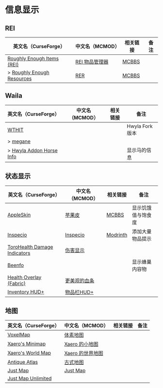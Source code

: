 # 信息显示

## REI

| 英文名（CurseForge）                                                                                | 中文名（MCMOD）                                        | 相关链接                                               | 备注 |
| --------------------------------------------------------------------------------------------------- | ------------------------------------------------------ | ------------------------------------------------------ | ---- |
| [Roughly Enough Items (REI)](https://www.curseforge.com/minecraft/mc-mods/roughly-enough-items)     | [REI 物品管理器](https://www.mcmod.cn/class/1674.html) | [MCBBS](https://www.mcbbs.net/thread-1112931-1-1.html) |      |
| > [Roughly Enough Resources](https://www.curseforge.com/minecraft/mc-mods/roughly-enough-resources) | [RER](https://www.mcmod.cn/class/2539.html)            | [MCBBS](https://www.mcbbs.net/thread-1046041-1-1.html) |      |

## Waila

| 英文名（CurseForge）                                                                            | 中文名（MCMOD） | 相关链接 | 备注            |
| ----------------------------------------------------------------------------------------------- | --------------- | -------- | --------------- |
| [WTHIT](https://www.curseforge.com/minecraft/mc-mods/wthit)                                     |                 |          | Hwyla Fork 版本 |
| > [megane](https://www.curseforge.com/minecraft/mc-mods/megane)                                 |                 |          |                 |
| > [Hwyla Addon Horse Info](https://www.curseforge.com/minecraft/mc-mods/hwyla-addon-horse-info) |                 |          | 显示马的信息    |

## 状态显示

| 英文名（CurseForge）                                                                                      | 中文名（MCMOD）                                      | 相关链接                                              | 备注               |
| --------------------------------------------------------------------------------------------------------- | ---------------------------------------------------- | ----------------------------------------------------- | ------------------ |
| [AppleSkin](https://www.curseforge.com/minecraft/mc-mods/appleskin)                                       | [苹果皮](https://www.mcmod.cn/class/744.html)        | [MCBBS](https://www.mcbbs.net/thread-808144-1-1.html) | 显示饥饿值与饱食度 |
| [Inspecio](https://www.curseforge.com/minecraft/mc-mods/inspecio)                                         | [Inspecio](https://www.mcmod.cn/class/4279.html)     | [Modrinth](https://www.modrinth.com/mod/inspecio)     | 添加大量物品提示   |
| [ToroHealth Damage Indicators](https://www.curseforge.com/minecraft/mc-mods/torohealth-damage-indicators) | [伤害显示](https://www.mcmod.cn/class/1015.html)     |                                                       |                    |
| [Beenfo](https://www.curseforge.com/minecraft/mc-mods/beenfo)                                             |                                                      |                                                       | 显示蜂巢内容物     |
| [Health Overlay (Fabric)](https://www.curseforge.com/minecraft/mc-mods/health-overlay-fabric)             | [更美观的血条](https://www.mcmod.cn/class/1871.html) |                                                       |                    |
| [Inventory HUD+](https://www.curseforge.com/minecraft/mc-mods/inventory-hud-forge)                        | [物品栏HUD+](https://www.mcmod.cn/class/3395.html)   |                                                       |                    |

## 地图

| 英文名（CurseForge）                                                                  | 中文名（MCMOD）                                          | 相关链接 | 备注 |
| ------------------------------------------------------------------------------------- | -------------------------------------------------------- | -------- | ---- |
| [VoxelMap](https://www.curseforge.com/minecraft/mc-mods/voxelmap)                     | [体素地图](https://www.mcmod.cn/class/981.html)          |          |      |
| [Xaero's Minimap](https://www.curseforge.com/minecraft/mc-mods/xaeros-minimap)        | [Xaero 的小地图](https://www.mcmod.cn/class/1701.html)   |          |      |
| [Xaero's World Map](https://www.curseforge.com/minecraft/mc-mods/xaeros-world-map)    | [Xaero 的世界地图](https://www.mcmod.cn/class/1483.html) |          |      |
| [Antique Atlas](https://www.curseforge.com/minecraft/mc-mods/antique-atlas)           | [古式地图](https://www.mcmod.cn/class/1308.html)         |          |      |
| [Just Map](https://www.curseforge.com/minecraft/mc-mods/just-map)                     | [Just Map](https://www.mcmod.cn/class/2347.html)         |          |      |
| [Just Map Unlimited](https://www.curseforge.com/minecraft/mc-mods/just-map-unlimited) |                                                          |          |      |
